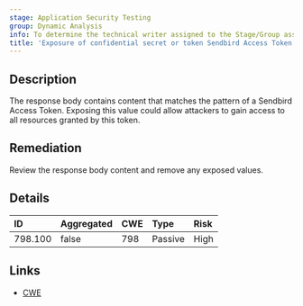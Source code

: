 ```yaml
---
stage: Application Security Testing
group: Dynamic Analysis
info: To determine the technical writer assigned to the Stage/Group associated with this page, see https://handbook.gitlab.com/handbook/product/ux/technical-writing/#assignments
title: 'Exposure of confidential secret or token Sendbird Access Token'
---
```


## Description

The response body contains content that matches the pattern of a Sendbird Access Token.
Exposing this value could allow attackers to gain access to all resources granted by this token.

## Remediation

Review the response body content and remove any exposed values.

## Details

| ID | Aggregated | CWE | Type | Risk |
|:---|:-----------|:----|:-----|:-----|
| 798.100 | false | 798 | Passive | High |

## Links

- [CWE](https://cwe.mitre.org/data/definitions/798.html)
